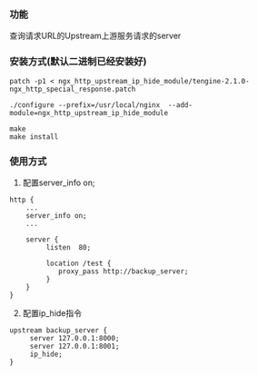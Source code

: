 ### 功能 
查询请求URL的Upstream上游服务请求的server


### 安装方式(默认二进制已经安装好)
```
patch -p1 < ngx_http_upstream_ip_hide_module/tengine-2.1.0-ngx_http_special_response.patch

./configure --prefix=/usr/local/nginx  --add-module=ngx_http_upstream_ip_hide_module

make
make install

```

### 使用方式
1. 配置server_info on;
```
http {
    ...
    server_info on;
    ...
    
    server {
         listen  80;
         
         location /test {
            proxy_pass http://backup_server;
         }
    }   
}
```

2. 配置ip_hide指令
```
upstream backup_server {
     server 127.0.0.1:8000;
     server 127.0.0.1:8001;
     ip_hide;
}
```
